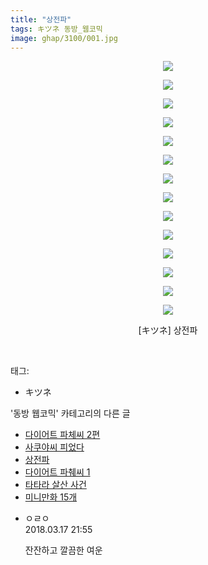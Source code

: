 ```yaml
---
title: "상전파"
tags: キツネ 동방_웹코믹
image: ghap/3100/001.jpg
---
```

<div class="article">
<p style="text-align: center; clear: none; float: none;"><img src="{{ site.nasurl }}/ghap/3100/001.jpg"/></p>
<p style="text-align: center; clear: none; float: none;"><img src="{{ site.nasurl }}/ghap/3100/002.jpg"/></p>
<p style="text-align: center; clear: none; float: none;"><img src="{{ site.nasurl }}/ghap/3100/003.jpg"/></p>
<p style="text-align: center; clear: none; float: none;"><img src="{{ site.nasurl }}/ghap/3100/004.jpg"/></p>
<p style="text-align: center; clear: none; float: none;"><img src="{{ site.nasurl }}/ghap/3100/005.jpg"/></p>
<p style="text-align: center; clear: none; float: none;"><img src="{{ site.nasurl }}/ghap/3100/006.jpg"/></p>
<p style="text-align: center; clear: none; float: none;"><img src="{{ site.nasurl }}/ghap/3100/007.jpg"/></p>
<p style="text-align: center; clear: none; float: none;"><img src="{{ site.nasurl }}/ghap/3100/008.jpg"/></p>
<p style="text-align: center; clear: none; float: none;"><img src="{{ site.nasurl }}/ghap/3100/009.jpg"/></p>
<p style="text-align: center; clear: none; float: none;"><img src="{{ site.nasurl }}/ghap/3100/010.jpg"/></p>
<p style="text-align: center; clear: none; float: none;"><img src="{{ site.nasurl }}/ghap/3100/011.jpg"/></p>
<p style="text-align: center; clear: none; float: none;"><img src="{{ site.nasurl }}/ghap/3100/012.jpg"/></p>
<p style="text-align: center; clear: none; float: none;"><img src="{{ site.nasurl }}/ghap/3100/013.jpg"/></p>
<p style="text-align: center; clear: none; float: none;"><img src="{{ site.nasurl }}/ghap/3100/014.jpg"/></p>
<p style="text-align: center; clear: none; float: none;">[キツネ] 상전파</p>
<p><br/></p>
</div><div class="tagTrail">
<p>태그: </p>
<ul>
<li>キツネ</li>
</ul>
</div><div class="another">
<p>'동방 웹코믹' 카테고리의 다른 글</p>
<ul>
<li><a href="/2017-01-12-ghap_3112">다이어트 파체씨 2편</a></li>
<li><a href="/2017-01-12-ghap_3110">사쿠야씨 피었다</a></li>
<li><a href="/2017-01-10-ghap_3100">상전파</a></li>
<li><a href="/2017-01-10-ghap_3099">다이어트 파췌씨 1</a></li>
<li><a href="/2017-01-10-ghap_3097">타타라 살산 사건</a></li>
<li><a href="/2017-01-05-ghap_3079">미니만화 15개</a></li>
</ul>
</div><div class="cb_module cb_fluid">
<div class="cb_wrt cb_profile">
<div class="comment">
<ul>
<li class="cb_thumb_off" id="comment15220920">
<div class="cb_comment_area">
<div class="cb_info_area">
<div class="cb_section">
<span class="cb_nick_name">ㅇㄹㅇ</span>
</div>
<div class="cb_section">
<span class="cb_date">2018.03.17 21:55 </span>
</div>
</div>
<div class="cb_dsc_comment">
<p class="cb_dsc">
											잔잔하고 깔끔한 여운
										</p>
</div>
</div></li>
</ul>
</div>
</div><!-- commentList close -->
</div>